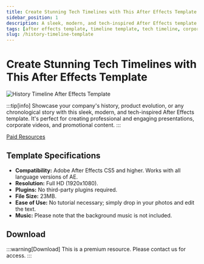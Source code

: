 ```yaml
---
title: Create Stunning Tech Timelines with This After Effects Template
sidebar_position: 1
description: A sleek, modern, and tech-inspired After Effects template for creating professional timeline presentations. Perfect for showcasing company history, product evolution, or any chronological story.
tags: [after effects template, timeline template, tech timeline, corporate presentation, ae template, history timeline]
slug: /history-timeline-template
---
```

<!--Above is frontmatter Part-generate depend on content meet Google Seo, you need to balance automation efficiency with Google’s core ranking factors—especially E-E-A-T (Experience, Expertise, Authoritativeness, Trustworthiness), -->

<!--First Part-This is Title -->
# Create Stunning Tech Timelines with This After Effects Template

<!--Second Part-This is First Banner -->
![History Timeline After Effects Template](/img/History-Timeline.jpg)

:::tip[info]
Showcase your company's history, product evolution, or any chronological story with this sleek, modern, and tech-inspired After Effects template. It's perfect for creating professional and engaging presentations, corporate videos, and promotional content.
:::

[Paid Resources](https://wa.me/8613237610083)

## Template Specifications

- **Compatibility:** Adobe After Effects CS5 and higher. Works with all language versions of AE.
- **Resolution:** Full HD (1920x1080).
- **Plugins:** No third-party plugins required.
- **File Size:** 23MB.
- **Ease of Use:** No tutorial necessary; simply drop in your photos and edit the text.
- **Music:** Please note that the background music is not included.

## Download
:::warning[Download]
This is a premium resource. Please contact us for access.
:::

